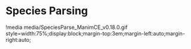 # Species Parsing

!media media/SpeciesParse_ManimCE_v0.18.0.gif
       style=width:75%;display:block;margin-top:3em;margin-left:auto;margin-right:auto;
